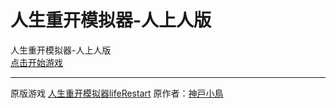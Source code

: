 # 人生重开模拟器-人上人版
人生重开模拟器-人上人版  
[点击开始游戏](https://nbqq.github.io/UpperLife)  

---

原版游戏 [人生重开模拟器lifeRestart](https://liferestart.syaro.io/) 原作者：[神戸小鳥](https://github.com/VickScarlet)
